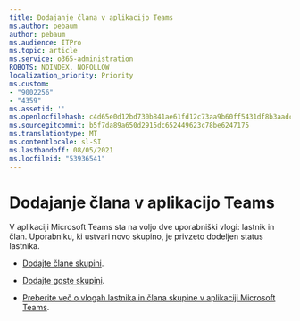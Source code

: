 ```yaml
---
title: Dodajanje člana v aplikacijo Teams
ms.author: pebaum
author: pebaum
ms.audience: ITPro
ms.topic: article
ms.service: o365-administration
ROBOTS: NOINDEX, NOFOLLOW
localization_priority: Priority
ms.custom:
- "9002256"
- "4359"
ms.assetid: ''
ms.openlocfilehash: c4d65e0d12bd730b841ae61fd12c73aa9b60ff5431df8b3aadc9c5cead6d71f6
ms.sourcegitcommit: b5f7da89a650d2915dc652449623c78be6247175
ms.translationtype: MT
ms.contentlocale: sl-SI
ms.lasthandoff: 08/05/2021
ms.locfileid: "53936541"
---
```

# <a name="add-a-member-to-teams"></a>Dodajanje člana v aplikacijo Teams

V aplikaciji Microsoft Teams sta na voljo dve uporabniški vlogi: lastnik in član. Uporabniku, ki ustvari novo skupino, je privzeto dodeljen status lastnika.

- [Dodajte člane skupini](https://support.office.com/article/add-members-to-a-team-in-teams-aff2249d-b456-4bc3-81e7-52327b6b38e9).

- [Dodajte goste skupini](https://support.office.com/article/Add-guests-to-a-team-in-Teams-fccb4fa6-f864-4508-bdde-256e7384a14f).

- [Preberite več o vlogah lastnika in člana skupine v aplikaciji Microsoft Teams](https://docs.microsoft.com/microsoftteams/assign-roles-permissions).
